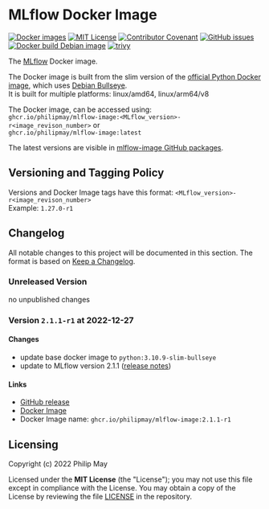 # MLflow Docker Image

[![Docker images](https://img.shields.io/badge/Docker-image-blue)](https://github.com/PhilipMay/mlflow-image/pkgs/container/mlflow-image)
[![MIT License](https://img.shields.io/github/license/PhilipMay/mlflow-image)](https://github.com/PhilipMay/mlflow-image/blob/main/LICENSE)
[![Contributor Covenant](https://img.shields.io/badge/Contributor%20Covenant-2.1-4baaaa.svg)](https://github.com/PhilipMay/mlflow-image/blob/main/CODE_OF_CONDUCT.md)
[![GitHub issues](https://img.shields.io/github/issues-raw/PhilipMay/mlflow-image)](https://github.com/PhilipMay/mlflow-image/issues)\
[![Docker build Debian image](https://github.com/PhilipMay/mlflow-image/actions/workflows/docker-build-debian.yml/badge.svg)](https://github.com/PhilipMay/mlflow-image/actions/workflows/docker-build-debian.yml)
[![trivy](https://github.com/PhilipMay/mlflow-image/actions/workflows/trivy.yml/badge.svg)](https://github.com/PhilipMay/mlflow-image/actions/workflows/trivy.yml)

The [MLflow](https://www.mlflow.org/docs/latest/index.html) Docker image.

The Docker image is built from the slim version of the [official Python Docker image](https://hub.docker.com/_/python),
which uses [Debian Bullseye](https://www.debian.org/releases/bullseye/).\
It is built for multiple platforms: linux/amd64, linux/arm64/v8

The Docker image, can be accessed using:\
`ghcr.io/philipmay/mlflow-image:<MLflow_version>-r<image_revison_number>` or\
`ghcr.io/philipmay/mlflow-image:latest`

The latest versions are visible in
[mlflow-image GitHub packages](https://github.com/PhilipMay/mlflow-image/pkgs/container/mlflow-image).

## Versioning and Tagging Policy
Versions and Docker Image tags have this format: `<MLflow_version>-r<image_revison_number>`\
Example: `1.27.0-r1`

## Changelog
All notable changes to this project will be documented in this section.
The format is based on [Keep a Changelog](https://keepachangelog.com/en/).

### Unreleased Version
no unpublished changes

### Version `2.1.1-r1` at 2022-12-27

#### Changes
- update base docker image to `python:3.10.9-slim-bullseye`
- update to MLflow version 2.1.1 ([release notes](https://github.com/mlflow/mlflow/releases/tag/v2.1.1))

#### Links
- [GitHub release](https://github.com/PhilipMay/mlflow-image/releases/tag/2.1.1-r1)
- [Docker Image](https://github.com/PhilipMay/mlflow-image/pkgs/container/mlflow-image/60688586?tag=2.1.1-r1)
- Docker Image name: `ghcr.io/philipmay/mlflow-image:2.1.1-r1`

## Licensing

Copyright (c) 2022 Philip May

Licensed under the **MIT License** (the "License"); you may not use this file except in compliance with the License.
You may obtain a copy of the License by reviewing the file
[LICENSE](https://github.com/PhilipMay/mlflow-image/blob/main/LICENSE) in the repository.
